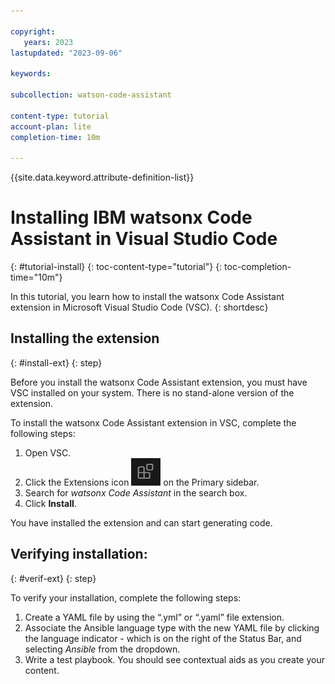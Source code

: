 ```yaml
---

copyright:
   years: 2023
lastupdated: "2023-09-06"

keywords:

subcollection: watson-code-assistant

content-type: tutorial
account-plan: lite
completion-time: 10m

---
```


{{site.data.keyword.attribute-definition-list}}

# Installing IBM watsonx Code Assistant in Visual Studio Code
{: #tutorial-install}
{: toc-content-type="tutorial"}
{: toc-completion-time="10m"}

In this tutorial, you learn how to install the watsonx Code Assistant extension in Microsoft Visual Studio Code (VSC).
{: shortdesc}

## Installing the extension
{: #install-ext}
{: step}

Before you install the watsonx Code Assistant extension, you must have VSC installed on your system. There is no stand-alone version of the extension.

To install the watsonx Code Assistant extension in VSC, complete the following steps:

1. Open VSC.
2. Click the Extensions icon ![VSC Extensions icon](../images/vsc_ext_icon.PNG) on the Primary sidebar.
3. Search for *watsonx Code Assistant* in the search box.
4. Click **Install**.

You have installed the extension and can start generating code.

## Verifying installation:
{: #verif-ext}
{: step}

To verify your installation, complete the following steps:

1. Create a YAML file by using the “.yml” or “.yaml” file extension.
2. Associate the Ansible language type with the new YAML file by clicking the language indicator - which is on the right of the Status Bar, and selecting *Ansible* from the dropdown.
3. Write a test playbook. You should see contextual aids as you create your content.
